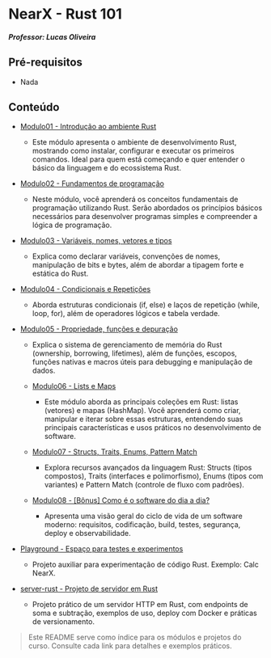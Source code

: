# NearX - Rust 101

##### Professor: Lucas Oliveira

## Pré-requisitos
- Nada

## Conteúdo

- [Modulo01 - Introdução ao ambiente Rust](./modulo01/README.md)
  - Este módulo apresenta o ambiente de desenvolvimento Rust, mostrando como instalar, configurar e executar os primeiros comandos. Ideal para quem está começando e quer entender o básico da linguagem e do ecossistema Rust.

- [Modulo02 - Fundamentos de programação](./modulo02/README.md)
  - Neste módulo, você aprenderá os conceitos fundamentais de programação utilizando Rust. Serão abordados os princípios básicos necessários para desenvolver programas simples e compreender a lógica de programação.

- [Modulo03 - Variáveis, nomes, vetores e tipos](./modulo03/README.md)
  - Explica como declarar variáveis, convenções de nomes, manipulação de bits e bytes, além de abordar a tipagem forte e estática do Rust.

- [Modulo04 - Condicionais e Repetições](./modulo04/README.md)
  - Aborda estruturas condicionais (if, else) e laços de repetição (while, loop, for), além de operadores lógicos e tabela verdade.

- [Modulo05 - Propriedade, funções e depuração](./modulo05/README.md)
  - Explica o sistema de gerenciamento de memória do Rust (ownership, borrowing, lifetimes), além de funções, escopos, funções nativas e macros úteis para debugging e manipulação de dados.

  - [Modulo06 - Lists e Maps](./modulo06/README.md)
    - Este módulo aborda as principais coleções em Rust: listas (vetores) e mapas (HashMap). Você aprenderá como criar, manipular e iterar sobre essas estruturas, entendendo suas principais características e usos práticos no desenvolvimento de software.

  - [Modulo07 - Structs, Traits, Enums, Pattern Match](./modulo07/README.md)
    - Explora recursos avançados da linguagem Rust: Structs (tipos compostos), Traits (interfaces e polimorfismo), Enums (tipos com variantes) e Pattern Match (controle de fluxo com padrões).

  - [Modulo08 - [Bônus] Como é o software do dia a dia?](./modulo08/README.md)
    - Apresenta uma visão geral do ciclo de vida de um software moderno: requisitos, codificação, build, testes, segurança, deploy e observabilidade.

- [Playground - Espaço para testes e experimentos](./playground/README.md)
  - Projeto auxiliar para experimentação de código Rust. Exemplo: Calc NearX.

- [server-rust - Projeto de servidor em Rust](./server-rust/README.md)
  - Projeto prático de um servidor HTTP em Rust, com endpoints de soma e subtração, exemplos de uso, deploy com Docker e práticas de versionamento.

> Este README serve como índice para os módulos e projetos do curso. Consulte cada link para detalhes e exemplos práticos.